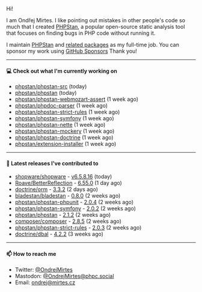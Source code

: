 Hi!

I am Ondřej Mirtes. I like pointing out mistakes in other people's code so much that I created [PHPStan](https://phpstan.org/), a popular open-source static analysis tool that focuses on finding bugs in PHP code without running it.

I maintain [PHPStan](https://github.com/phpstan/phpstan) and [related packages](https://github.com/phpstan/) as my full-time job. You can sponsor my work using [GitHub Sponsors](https://github.com/sponsors/ondrejmirtes) Thank you!

---

#### 💻 Check out what I'm currently working on

- [phpstan/phpstan-src](https://github.com/phpstan/phpstan-src) (today)
- [phpstan/phpstan](https://github.com/phpstan/phpstan) (today)
- [phpstan/phpstan-webmozart-assert](https://github.com/phpstan/phpstan-webmozart-assert) (1 week ago)
- [phpstan/phpdoc-parser](https://github.com/phpstan/phpdoc-parser) (1 week ago)
- [phpstan/phpstan-strict-rules](https://github.com/phpstan/phpstan-strict-rules) (1 week ago)
- [phpstan/phpstan-symfony](https://github.com/phpstan/phpstan-symfony) (1 week ago)
- [phpstan/phpstan-nette](https://github.com/phpstan/phpstan-nette) (1 week ago)
- [phpstan/phpstan-mockery](https://github.com/phpstan/phpstan-mockery) (1 week ago)
- [phpstan/phpstan-doctrine](https://github.com/phpstan/phpstan-doctrine) (1 week ago)
- [phpstan/extension-installer](https://github.com/phpstan/extension-installer) (1 week ago)

---

#### 🔭 Latest releases I've contributed to

- [shopware/shopware](https://github.com/shopware/shopware) - [v6.5.8.16](https://github.com/shopware/shopware/releases/tag/v6.5.8.16) (today)
- [Roave/BetterReflection](https://github.com/Roave/BetterReflection) - [6.55.0](https://github.com/Roave/BetterReflection/releases/tag/6.55.0) (1 day ago)
- [doctrine/orm](https://github.com/doctrine/orm) - [3.3.2](https://github.com/doctrine/orm/releases/tag/3.3.2) (2 days ago)
- [bladestan/bladestan](https://github.com/bladestan/bladestan) - [0.8.0](https://github.com/bladestan/bladestan/releases/tag/0.8.0) (2 weeks ago)
- [phpstan/phpstan-phpunit](https://github.com/phpstan/phpstan-phpunit) - [2.0.4](https://github.com/phpstan/phpstan-phpunit/releases/tag/2.0.4) (2 weeks ago)
- [phpstan/phpstan-symfony](https://github.com/phpstan/phpstan-symfony) - [2.0.2](https://github.com/phpstan/phpstan-symfony/releases/tag/2.0.2) (2 weeks ago)
- [phpstan/phpstan](https://github.com/phpstan/phpstan) - [2.1.2](https://github.com/phpstan/phpstan/releases/tag/2.1.2) (2 weeks ago)
- [composer/composer](https://github.com/composer/composer) - [2.8.5](https://github.com/composer/composer/releases/tag/2.8.5) (2 weeks ago)
- [phpstan/phpstan-strict-rules](https://github.com/phpstan/phpstan-strict-rules) - [2.0.3](https://github.com/phpstan/phpstan-strict-rules/releases/tag/2.0.3) (2 weeks ago)
- [doctrine/dbal](https://github.com/doctrine/dbal) - [4.2.2](https://github.com/doctrine/dbal/releases/tag/4.2.2) (3 weeks ago)

---

#### 📫 How to reach me

- Twitter: [@OndrejMirtes](https://twitter.com/ondrejmirtes)
- Mastodon: [@OndrejMirtes@phpc.social](https://phpc.social/@OndrejMirtes)
- Email: [ondrej@mirtes.cz](mailto:ondrej@mirtes.cz)
